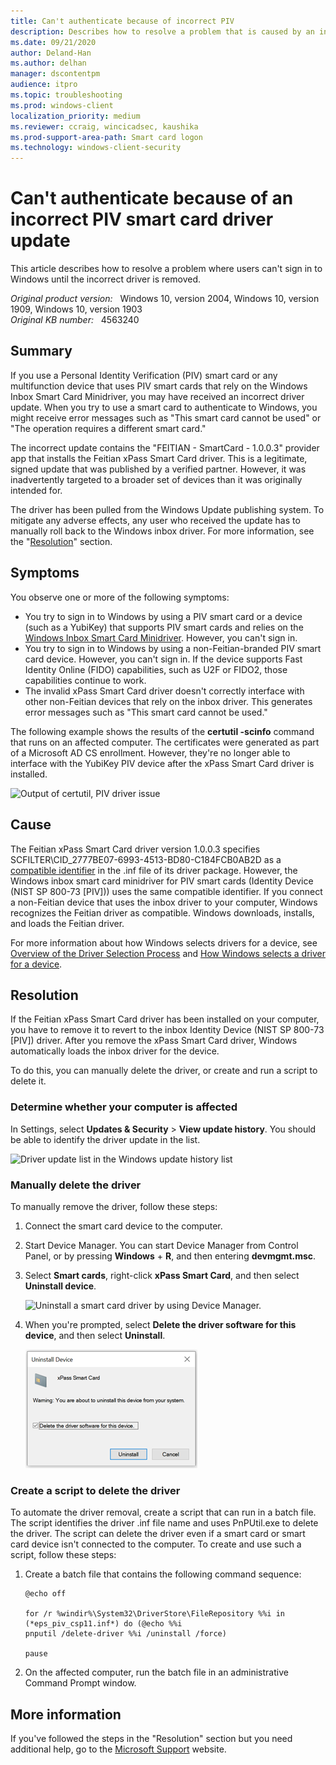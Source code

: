 ```yaml
---
title: Can't authenticate because of incorrect PIV 
description: Describes how to resolve a problem that is caused by an incorrect driver update. The user can't sign in to Windows until the incorrect driver is removed.
ms.date: 09/21/2020
author: Deland-Han
ms.author: delhan
manager: dscontentpm
audience: itpro
ms.topic: troubleshooting
ms.prod: windows-client
localization_priority: medium
ms.reviewer: ccraig, wincicadsec, kaushika
ms.prod-support-area-path: Smart card logon
ms.technology: windows-client-security
---
```

# Can't authenticate because of an incorrect PIV smart card driver update

This article describes how to resolve a problem where users can't sign in to Windows until the incorrect driver is removed.

_Original product version:_ &nbsp; Windows 10, version 2004, Windows 10, version 1909, Windows 10, version 1903  
_Original KB number:_ &nbsp; 4563240

## Summary

If you use a Personal Identity Verification (PIV) smart card or any multifunction device that uses PIV smart cards that rely on the Windows Inbox Smart Card Minidriver, you may have received an incorrect driver update. When you try to use a smart card to authenticate to Windows, you might receive error messages such as "This smart card cannot be used" or "The operation requires a different smart card."

The incorrect update contains the "FEITIAN - SmartCard - 1.0.0.3" provider app that installs the Feitian xPass Smart Card driver. This is a legitimate, signed update that was published by a verified partner. However, it was inadvertently targeted to a broader set of devices than it was originally intended for.

The driver has been pulled from the Windows Update publishing system. To mitigate any adverse effects, any user who received the update has to manually roll back to the Windows inbox driver. For more information, see the "[Resolution](#resolution)" section.

## Symptoms

You observe one or more of the following symptoms:

- You try to sign in to Windows by using a PIV smart card or a device (such as a YubiKey) that supports PIV smart cards and relies on the [Windows Inbox Smart Card Minidriver](/windows-hardware/drivers/smartcard/windows-inbox-smart-card-minidriver). However, you can't sign in.
- You try to sign in to Windows by using a non-Feitian-branded PIV smart card device. However, you can't sign in. If the device supports Fast Identity Online (FIDO) capabilities, such as U2F or FIDO2, those capabilities continue to work.
- The invalid xPass Smart Card driver doesn't correctly interface with other non-Feitian devices that rely on the inbox driver. This generates error messages such as "This smart card cannot be used."

The following example shows the results of the **certutil -scinfo** command that runs on an affected computer. The certificates were generated as part of a Microsoft AD CS enrollment. However, they're no longer able to interface with the YubiKey PIV device after the xPass Smart Card driver is installed.

![Output of certutil, PIV driver issue](./media/cannot-authenticate-incorrect-piv-smart-card-driver-update/certutil-scinfo-command-result.png)

## Cause

The Feitian xPass Smart Card driver version 1.0.0.3 specifies SCFILTER\CID_2777BE07-6993-4513-BD80-C184FCB0AB2D as a [compatible identifier](/windows-hardware/drivers/install/compatible-ids) in the .inf file of its driver package. However, the Windows inbox smart card minidriver for PIV smart cards (Identity Device (NIST SP 800-73 [PIV])) uses the same compatible identifier. If you connect a non-Feitian device that uses the inbox driver to your computer, Windows recognizes the Feitian driver as compatible. Windows downloads, installs, and loads the Feitian driver.

For more information about how Windows selects drivers for a device, see [Overview of the Driver Selection Process](/windows-hardware/drivers/install/overview-of-the-driver-selection-process) and [How Windows selects a driver for a device](/windows-hardware/drivers/install/how-windows-selects-a-driver-for-a-device).

## Resolution

If the Feitian xPass Smart Card driver has been installed on your computer, you have to remove it to revert to the inbox Identity Device (NIST SP 800-73 [PIV]) driver. After you remove the xPass Smart Card driver, Windows automatically loads the inbox driver for the device.

To do this, you can manually delete the driver, or create and run a script to delete it.

### Determine whether your computer is affected

In Settings, select **Updates & Security** > **View update history**. You should be able to identify the driver update in the list.

![Driver update list in the Windows update history list](./media/cannot-authenticate-incorrect-piv-smart-card-driver-update/driver-updates.png)

### Manually delete the driver

To manually remove the driver, follow these steps:  

1. Connect the smart card device to the computer.
2. Start Device Manager. You can start Device Manager from Control Panel, or by pressing **Windows** + **R**, and then entering **devmgmt.msc**.
3. Select **Smart cards**, right-click **xPass Smart Card**, and then select **Uninstall device**.

    ![Uninstall a smart card driver by using Device Manager.](./media/cannot-authenticate-incorrect-piv-smart-card-driver-update/uninstall-device.png)

4. When you're prompted, select **Delete the driver software for this device**, and then select **Uninstall**.

    ![Uninstall the driver while you uninstall the device](./media/cannot-authenticate-incorrect-piv-smart-card-driver-update/select-uninstall.png)

### Create a script to delete the driver

To automate the driver removal, create a script that can run in a batch file. The script identifies the driver .inf file name and uses PnPUtil.exe to delete the driver. The script can delete the driver even if a smart card or smart card device isn't connected to the computer. To create and use such a script, follow these steps:  

1. Create a batch file that contains the following command sequence:

    ```console
    @echo off

    for /r %windir%\System32\DriverStore\FileRepository %%i in (*eps_piv_csp11.inf*) do (@echo %%i  
    pnputil /delete-driver %%i /uninstall /force)

    pause
    ```

2. On the affected computer, run the batch file in an administrative Command Prompt window.

## More information

If you've followed the steps in the "Resolution" section but you need additional help, go to the [Microsoft Support](https://support.microsoft.com/)  website.

